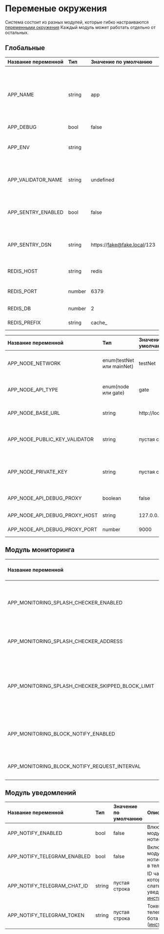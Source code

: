 # Переменые окружения

Система состоит из разных модулей, которые гибко настраиваются [переменными окружения](https://wiki.archlinux.org/index.php/Environment_variables_(%D0%A0%D1%83%D1%81%D1%81%D0%BA%D0%B8%D0%B9))
Каждый модуль может работать отдельно от остальных.

## Глобальные
| Название переменной | Тип    | Значение по умолчанию       | Описание                                                                                                                               |
|:--------------------|:-------|:----------------------------|:---------------------------------------------------------------------------------------------------------------------------------------|
| APP_NAME            | string | app                         | Уникальный идентификатор инстанса приложения. Исполльзуется в нотификации и для отлавливания ошибок                                    |
| APP_DEBUG           | bool   | false                       |                                                                                                                                        |
| APP_ENV             | string |                             | Название окружения, в котором запускается система                                                                                      |
| APP_VALIDATOR_NAME  | string | undefined                   | Имя валидатора - для отображения в сообщениях                                                                                          |
| APP_SENTRY_ENABLED  | bool   | false                       | Флаг для включения системы мониторинга ошибок [Sentry](https://sentry.io)                                                              |
| APP_SENTRY_DSN      | string | https://fake@fake.local/123 | Токен для отправки ошибок в Sentry ([подробности](https://docs.sentry.io/error-reporting/quickstart/?platform=node#configure-the-sdk)) |
| REDIS_HOST          | string | redis                       | Имя хоста для подключения к redis                                                                                                      |
| REDIS_PORT          | number | 6379                        | Порт подключения к redis                                                                                                               |
| REDIS_DB            | number | 2                           | Номер базы данных                                                                                                                      |
| REDIS_PREFIX        | string | cache_                      | Перфикс в имени ключей                                                                                                                 |
 
 
| Название переменной           | Тип                       | Значение по умолчанию | Описание                                              |
|:------------------------------|:--------------------------|:----------------------|:------------------------------------------------------|
| APP_NODE_NETWORK              | enum(testNet или mainNet) | testNet               | Тип сети. Участвует в подписании транзакции           |
| APP_NODE_API_TYPE             | enum(node или gate)       | gate                  | Тип подключения к ноде. Гейт или апи ноды             |
| APP_NODE_BASE_URL             | string                    | http://localhost:8841 | Базоый URL для запроса к ноде                         |
| APP_NODE_PUBLIC_KEY_VALIDATOR | string                    | пустая строка         | Публичный ключ для подписи транзакций setCandidateOff |
| APP_NODE_PRIVATE_KEY          | string                    | пустая строка         | Приватный ключ для подписи транзакций setCandidateOff |
| APP_NODE_API_DEBUG_PROXY      | boolean                   | false                 | Включение проксирования запросов к апи                |
| APP_NODE_API_DEBUG_PROXY_HOST | string                    | 127.0.0.1             | Хост прокси сервера                                   |
| APP_NODE_API_DEBUG_PROXY_PORT | number                    | 9000                  | Порт прокси сервера                                   |

## Модуль мониторинга
| Название переменной                               | Тип                        | Значение по умолчанию | Описание                                                                            |
|:--------------------------------------------------|:---------------------------|:----------------------|:------------------------------------------------------------------------------------|
| APP_MONITORING_SPLASH_CHECKER_ENABLED             | bool                       | true                  | Включает модуль проверки пропуска блоков и отключения ноды                          |
| APP_MONITORING_SPLASH_CHECKER_ADDRESS             | string                     | пустая строка         | Адрес, за которым будет следить модуль                                              |
| APP_MONITORING_SPLASH_CHECKER_SKIPPED_BLOCK_LIMIT | number                     | 10                    | Количество пропущенных блоков, после когорого будет сгенерирован ивент о выключении |
| APP_MONITORING_BLOCK_NOTIFY_ENABLED               | bool                       | default               | Включает модуль проверки наличия новых блоков по апи                                |
| APP_MONITORING_BLOCK_NOTIFY_REQUEST_INTERVAL      | number(ms)                 | 1000(ms)              | Как часто спрашивать апи о новом блоке                                              |

## Модуль уведомлений 
| Название переменной         | Тип    | Значение по умолчанию | Описание                                                                                                                                   |
|:----------------------------|:-------|:----------------------|:-------------------------------------------------------------------------------------------------------------------------------------------|
| APP_NOTIFY_ENABLED          | bool   | false                 | Влкючение модуля нотификации                                                                                                               |
| APP_NOTIFY_TELEGRAM_ENABLED | bool   | false                 | Включение модуля нотификации в телеграм                                                                                                    |
| APP_NOTIFY_TELEGRAM_CHAT_ID | string | пустая строка         | ID чата, в который слать уведомления( [инструкция](https://stackoverflow.com/questions/32423837/telegram-bot-how-to-get-a-group-chat-id) ) |
| APP_NOTIFY_TELEGRAM_TOKEN   | string | пустая строка         | Токен телеграм бота ([инструкция](https://core.telegram.org/bots))                                                                         |
